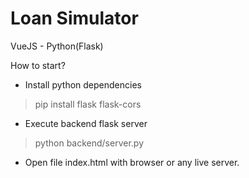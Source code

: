# Loan Simulator
VueJS - Python(Flask)

How to start?
- Install python dependencies
>pip install flask flask-cors 

- Execute backend flask server
>python backend/server.py

- Open file index.html with browser or any live server.
